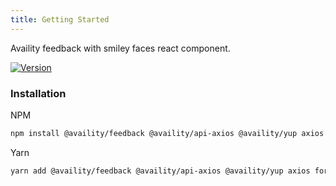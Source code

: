 ```yaml
---
title: Getting Started
---
```


Availity feedback with smiley faces react component.

[![Version](https://img.shields.io/npm/v/@availity/feedback.svg?style=for-the-badge)](https://www.npmjs.com/package/@availity/feedback)

### Installation

NPM

```bash
npm install @availity/feedback @availity/api-axios @availity/yup axios formik reactstrap@^8.0.0
```

Yarn

```bash
yarn add @availity/feedback @availity/api-axios @availity/yup axios formik reactstrap@^8.0.0
```
